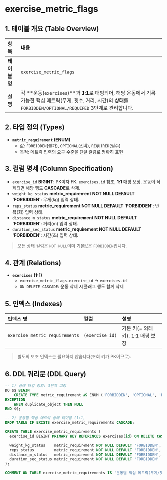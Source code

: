 # exercise_metric_flags

## 1. 테이블 개요 (Table Overview)
| 항목 | 내용 |
| :--- | :--- |
| **테이블 명** | `exercise_metric_flags` |
| **설명** | 각 **운동(`exercises`)**과 **1:1**로 매핑되어, 해당 운동에서 기록 가능한 핵심 메트릭(무게, 횟수, 거리, 시간)의 **상태**를 `FORBIDDEN/OPTIONAL/REQUIRED` 3단계로 관리합니다. |


## 2. 타입 정의 (Types)
- **`metric_requirement` (ENUM)**  
  - 값: `FORBIDDEN`(불가), `OPTIONAL`(선택), `REQUIRED`(필수)  
  - 목적: 메트릭 입력의 요구 수준을 단일 컬럼로 명확히 표현


## 3. 컬럼 명세 (Column Specification)
- `exercise_id` **BIGINT**: PK이자 FK. `exercises.id` 참조, **1:1** 매핑 보장. 운동이 삭제되면 해당 행도 **CASCADE**로 삭제.
- `weight_kg_status` **metric_requirement NOT NULL DEFAULT 'FORBIDDEN'**: 무게(kg) 입력 상태.
- `reps_status` **metric_requirement NOT NULL DEFAULT 'FORBIDDEN'**: 반복(회) 입력 상태.
- `distance_m_status` **metric_requirement NOT NULL DEFAULT 'FORBIDDEN'**: 거리(m) 입력 상태.
- `duration_sec_status` **metric_requirement NOT NULL DEFAULT 'FORBIDDEN'**: 시간(초) 입력 상태.

> 모든 상태 컬럼은 `NOT NULL`이며 기본값은 `FORBIDDEN`입니다.


## 4. 관계 (Relations)
- **`exercises` (1:1)**  
  - `exercise_metric_flags.exercise_id` → `exercises.id`  
  - `ON DELETE CASCADE`: 운동 삭제 시 플래그 행도 함께 삭제


## 5. 인덱스 (Indexes)
| 인덱스 명 | 컬럼 | 설명 |
| :--- | :--- | :--- |
| `exercise_metric_requirements` | `(exercise_id)` | 기본 키(= 외래 키). 1:1 매핑 보장 |

> 별도의 보조 인덱스는 필요하지 않습니다(조회 키가 PK이므로).


## 6. DDL 쿼리문 (DDL Query)
```sql
-- 1) 상태 타입 정의: 3단계 고정
DO $$ BEGIN
    CREATE TYPE metric_requirement AS ENUM ('FORBIDDEN', 'OPTIONAL', 'REQUIRED');
EXCEPTION
    WHEN duplicate_object THEN NULL;
END $$;

-- 2) 운동별 핵심 메트릭 상태 테이블 (1:1)
DROP TABLE IF EXISTS exercise_metric_requirements CASCADE;

CREATE TABLE exercise_metric_requirements (
  exercise_id BIGINT PRIMARY KEY REFERENCES exercises(id) ON DELETE CASCADE,

  weight_kg_status    metric_requirement NOT NULL DEFAULT 'FORBIDDEN',
  reps_status         metric_requirement NOT NULL DEFAULT 'FORBIDDEN',
  distance_m_status   metric_requirement NOT NULL DEFAULT 'FORBIDDEN',
  duration_sec_status metric_requirement NOT NULL DEFAULT 'FORBIDDEN'
);

COMMENT ON TABLE exercise_metric_requirements IS '운동별 핵심 메트릭(무게/횟수/거리/시간)의 입력 상태(FORBIDDEN/OPTIONAL/REQUIRED)';

```